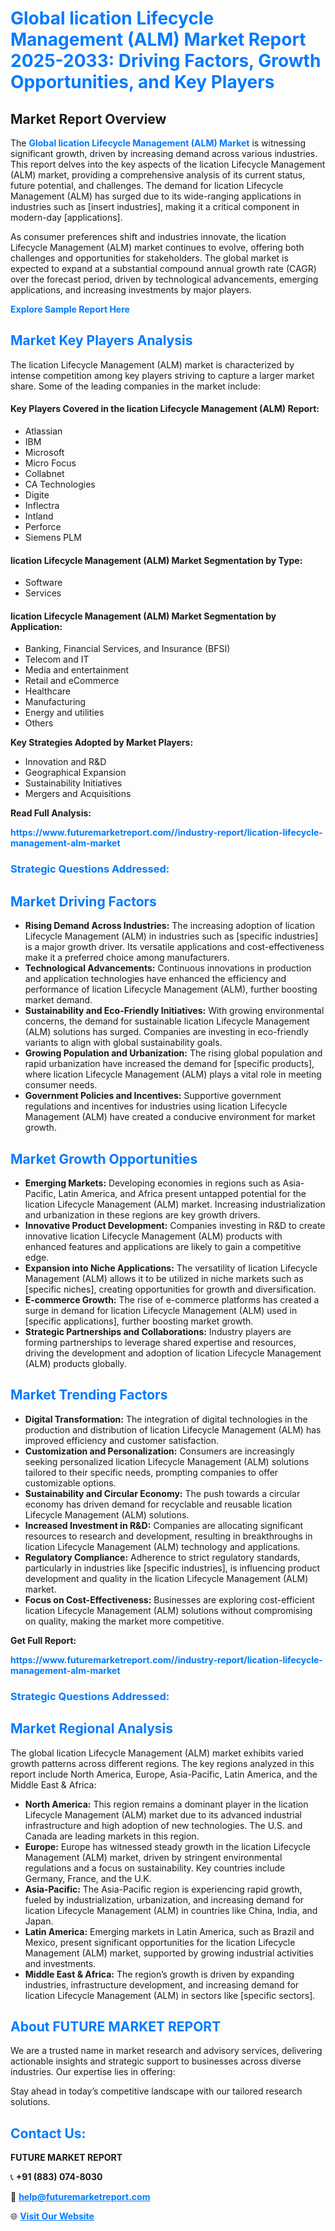 <h1 style="color: #007BFF;">Global lication Lifecycle Management (ALM) Market Report 2025-2033: Driving Factors, Growth Opportunities, and Key Players</h1>

<section id="overview">
<h2>Market Report Overview</h2>
<p>The <a href="https://www.futuremarketreport.com//industry-report/lication-lifecycle-management-alm-market" style="color: #007BFF; text-decoration: none;"><strong>Global lication Lifecycle Management (ALM) Market</strong></a> is witnessing significant growth, driven by increasing demand across various industries. This report delves into the key aspects of the lication Lifecycle Management (ALM) market, providing a comprehensive analysis of its current status, future potential, and challenges. The demand for lication Lifecycle Management (ALM) has surged due to its wide-ranging applications in industries such as [insert industries], making it a critical component in modern-day [applications].</p>
<p>As consumer preferences shift and industries innovate, the lication Lifecycle Management (ALM) market continues to evolve, offering both challenges and opportunities for stakeholders. The global market is expected to expand at a substantial compound annual growth rate (CAGR) over the forecast period, driven by technological advancements, emerging applications, and increasing investments by major players.</p>
</section>

<section id="overview">
<p><a href="https://www.futuremarketreport.com//request-sample/reportId=57816" style="color: #007BFF; text-decoration: none;"><strong>Explore Sample Report Here</strong></a></p>
</section>

<section id="key-players">
<h2 style="color: #007BFF;">Market Key Players Analysis</h2>
<p>The lication Lifecycle Management (ALM) market is characterized by intense competition among key players striving to capture a larger market share. Some of the leading companies in the market include:</p>
<h4>Key Players Covered in the lication Lifecycle Management (ALM) Report:</h4>
<ul><li>Atlassian</li><li>IBM</li><li>Microsoft</li><li>Micro Focus</li><li>Collabnet</li><li>CA Technologies</li><li>Digite</li><li>Inflectra</li><li>Intland</li><li>Perforce</li><li>Siemens PLM</li></ul>
<h4>lication Lifecycle Management (ALM) Market Segmentation by Type:</h4>
<ul><li>Software</li><li>Services</li></ul>

<h4>lication Lifecycle Management (ALM) Market Segmentation by Application:</h4>
<ul><li>Banking, Financial Services, and Insurance (BFSI)</li><li>Telecom and IT</li><li>Media and entertainment</li><li>Retail and eCommerce</li><li>Healthcare</li><li>Manufacturing</li><li>Energy and utilities</li><li>Others</li></ul>
<p><strong>Key Strategies Adopted by Market Players:</strong></p>
<ul>
<li>Innovation and R&D</li>
<li>Geographical Expansion</li>
<li>Sustainability Initiatives</li>
<li>Mergers and Acquisitions</li>
</ul>
</section>

<section>
<p><strong>Read Full Analysis: </strong></p><a href="https://www.futuremarketreport.com//industry-report/lication-lifecycle-management-alm-market" style="color: #007BFF; text-decoration: none;"><strong>https://www.futuremarketreport.com//industry-report/lication-lifecycle-management-alm-market</strong></a>
<h3 style="color: #007BFF;">Strategic Questions Addressed:</h3>
</section>

<section id="driving-factors">
<h2 style="color: #007BFF;">Market Driving Factors</h2>
<ul>
<li><strong>Rising Demand Across Industries:</strong> The increasing adoption of lication Lifecycle Management (ALM) in industries such as [specific industries] is a major growth driver. Its versatile applications and cost-effectiveness make it a preferred choice among manufacturers.</li>
<li><strong>Technological Advancements:</strong> Continuous innovations in production and application technologies have enhanced the efficiency and performance of lication Lifecycle Management (ALM), further boosting market demand.</li>
<li><strong>Sustainability and Eco-Friendly Initiatives:</strong> With growing environmental concerns, the demand for sustainable lication Lifecycle Management (ALM) solutions has surged. Companies are investing in eco-friendly variants to align with global sustainability goals.</li>
<li><strong>Growing Population and Urbanization:</strong> The rising global population and rapid urbanization have increased the demand for [specific products], where lication Lifecycle Management (ALM) plays a vital role in meeting consumer needs.</li>
<li><strong>Government Policies and Incentives:</strong> Supportive government regulations and incentives for industries using lication Lifecycle Management (ALM) have created a conducive environment for market growth.</li>
</ul>
</section>

<section id="growth-opportunities">
<h2 style="color: #007BFF;">Market Growth Opportunities</h2>
<ul>
<li><strong>Emerging Markets:</strong> Developing economies in regions such as Asia-Pacific, Latin America, and Africa present untapped potential for the lication Lifecycle Management (ALM) market. Increasing industrialization and urbanization in these regions are key growth drivers.</li>
<li><strong>Innovative Product Development:</strong> Companies investing in R&D to create innovative lication Lifecycle Management (ALM) products with enhanced features and applications are likely to gain a competitive edge.</li>
<li><strong>Expansion into Niche Applications:</strong> The versatility of lication Lifecycle Management (ALM) allows it to be utilized in niche markets such as [specific niches], creating opportunities for growth and diversification.</li>
<li><strong>E-commerce Growth:</strong> The rise of e-commerce platforms has created a surge in demand for lication Lifecycle Management (ALM) used in [specific applications], further boosting market growth.</li>
<li><strong>Strategic Partnerships and Collaborations:</strong> Industry players are forming partnerships to leverage shared expertise and resources, driving the development and adoption of lication Lifecycle Management (ALM) products globally.</li>
</ul>
</section>

<section id="trending-factors">
<h2 style="color: #007BFF;">Market Trending Factors</h2>
<ul>
<li><strong>Digital Transformation:</strong> The integration of digital technologies in the production and distribution of lication Lifecycle Management (ALM) has improved efficiency and customer satisfaction.</li>
<li><strong>Customization and Personalization:</strong> Consumers are increasingly seeking personalized lication Lifecycle Management (ALM) solutions tailored to their specific needs, prompting companies to offer customizable options.</li>
<li><strong>Sustainability and Circular Economy:</strong> The push towards a circular economy has driven demand for recyclable and reusable lication Lifecycle Management (ALM) solutions.</li>
<li><strong>Increased Investment in R&D:</strong> Companies are allocating significant resources to research and development, resulting in breakthroughs in lication Lifecycle Management (ALM) technology and applications.</li>
<li><strong>Regulatory Compliance:</strong> Adherence to strict regulatory standards, particularly in industries like [specific industries], is influencing product development and quality in the lication Lifecycle Management (ALM) market.</li>
<li><strong>Focus on Cost-Effectiveness:</strong> Businesses are exploring cost-efficient lication Lifecycle Management (ALM) solutions without compromising on quality, making the market more competitive.</li>
</ul>
</section>

<section>
<p><strong>Get Full Report: </strong></p><a href="https://www.futuremarketreport.com//industry-report/lication-lifecycle-management-alm-market" style="color: #007BFF; text-decoration: none;"><strong>https://www.futuremarketreport.com//industry-report/lication-lifecycle-management-alm-market</strong></a>
<h3 style="color: #007BFF;">Strategic Questions Addressed:</h3>
</section>


<section id="regional-analysis">
<h2 style="color: #007BFF;">Market Regional Analysis</h2>
<p>The global lication Lifecycle Management (ALM) market exhibits varied growth patterns across different regions. The key regions analyzed in this report include North America, Europe, Asia-Pacific, Latin America, and the Middle East & Africa:</p>
<ul>
<li><strong>North America:</strong> This region remains a dominant player in the lication Lifecycle Management (ALM) market due to its advanced industrial infrastructure and high adoption of new technologies. The U.S. and Canada are leading markets in this region.</li>
<li><strong>Europe:</strong> Europe has witnessed steady growth in the lication Lifecycle Management (ALM) market, driven by stringent environmental regulations and a focus on sustainability. Key countries include Germany, France, and the U.K.</li>
<li><strong>Asia-Pacific:</strong> The Asia-Pacific region is experiencing rapid growth, fueled by industrialization, urbanization, and increasing demand for lication Lifecycle Management (ALM) in countries like China, India, and Japan.</li>
<li><strong>Latin America:</strong> Emerging markets in Latin America, such as Brazil and Mexico, present significant opportunities for the lication Lifecycle Management (ALM) market, supported by growing industrial activities and investments.</li>
<li><strong>Middle East & Africa:</strong> The region’s growth is driven by expanding industries, infrastructure development, and increasing demand for lication Lifecycle Management (ALM) in sectors like [specific sectors].</li>
</ul>
</section>

<footer>
<h2 style="color: #007BFF;">About FUTURE MARKET REPORT</h2>
<p>We are a trusted name in market research and advisory services, delivering actionable insights and strategic support to businesses across diverse industries. Our expertise lies in offering:</p>

<p>Stay ahead in today’s competitive landscape with our tailored research solutions.</p>

<h2 style="color: #007BFF;">Contact Us:</h2>
<p><strong>FUTURE MARKET REPORT</strong></p>
<p>📞 <strong>+91 (883) 074-8030</strong></p>
<p>📧 <strong><a href="mailto:help@futuremarketreport.com" style="color: #007BFF;">help@futuremarketreport.com</a></strong></p>
<p>🌐 <strong><a href="https://www.futuremarketreport.com/" style="color: #007BFF;">Visit Our Website</a></strong></p>
</footer>